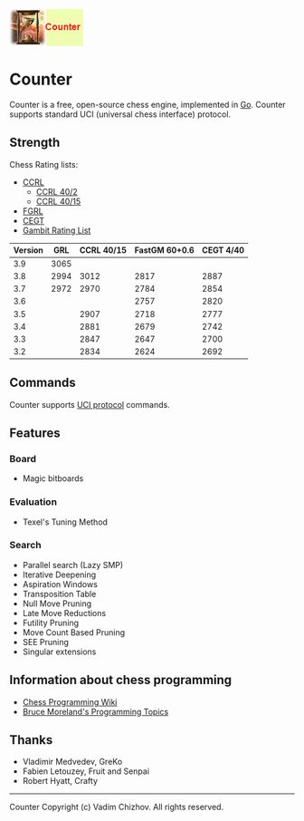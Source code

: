 ![logo](https://raw.githubusercontent.com/ChizhovVadim/CounterGo/master/logo.png)
# Counter
Counter is a free, open-source chess engine, implemented in [Go](https://golang.org/).
Counter supports standard UCI (universal chess interface) protocol.

## Strength

Chess Rating lists:
+ [CCRL](https://ccrl.chessdom.com/ccrl/)
  + [CCRL 40/2](http://www.computerchess.org.uk/ccrl/404/cgi/compare_engines.cgi?family=Counter&print=Rating+list&print=Results+table&print=LOS+table&print=Ponder+hit+table&print=Eval+difference+table&print=Comopp+gamenum+table&print=Overlap+table&print=Score+with+common+opponents)
  + [CCRL 40/15](http://www.computerchess.org.uk/ccrl/4040/cgi/compare_engines.cgi?family=Counter&print=Rating+list&print=Results+table&print=LOS+table&print=Ponder+hit+table&print=Eval+difference+table&print=Comopp+gamenum+table&print=Overlap+table&print=Score+with+common+opponents)
+ [FGRL](http://fastgm.de/)
+ [CEGT](http://www.cegt.net/)
+ [Gambit Rating List](http://rebel13.nl/grl-best-40-2.html)

|Version|GRL  |CCRL 40/15|FastGM 60+0.6|CEGT 4/40|
|-------|-----|----------|-------------|---------|
|3.9    |3065 |          |             |         |
|3.8    |2994 |3012      |2817         |2887     |
|3.7    |2972 |2970      |2784         |2854     |
|3.6    |     |          |2757         |2820     |
|3.5    |     |2907      |2718         |2777     |
|3.4    |     |2881      |2679         |2742     |
|3.3    |     |2847      |2647         |2700     |
|3.2    |     |2834      |2624         |2692     |

## Commands
Counter supports [UCI protocol](http://www.shredderchess.com/chess-info/features/uci-universal-chess-interface.html) commands.

## Features
### Board
+ Magic bitboards
### Evaluation
+ Texel's Tuning Method
### Search
+ Parallel search (Lazy SMP)
+ Iterative Deepening
+ Aspiration Windows
+ Transposition Table
+ Null Move Pruning
+ Late Move Reductions
+ Futility Pruning
+ Move Count Based Pruning
+ SEE Pruning
+ Singular extensions

## Information about chess programming
+ [Chess Programming Wiki](https://www.chessprogramming.org)
+ [Bruce Moreland's Programming Topics](https://web.archive.org/web/20071026090003/http://www.brucemo.com/compchess/programming/index.htm)

## Thanks
+ Vladimir Medvedev, GreKo
+ Fabien Letouzey, Fruit and Senpai
+ Robert Hyatt, Crafty

---------------------------------------------------------------

Counter Copyright (c) Vadim Chizhov. All rights reserved.
